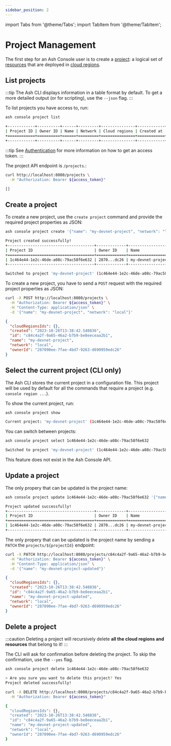 ```yaml
---
sidebar_position: 2
---
```


import Tabs from '@theme/Tabs';
import TabItem from '@theme/TabItem';

# Project Management

The first step for an Ash Console user is to create a [project](/docs/console/glossary#project): a logical set of [resources](/docs/console/glossary#resource) that are deployed in [cloud regions](/docs/console/glossary#cloud-region).

## List projects

<Tabs groupId="ash-console-client">
  <TabItem value="ash-cli" label="Using the Ash CLI" default>

:::tip
The Ash CLI displays information in a table format by default. To get a more detailed output (or for scripting), use the `--json` flag.
:::

To list projects you have access to, run:

```bash title="Command"
ash console project list
```

```bash title="Output"
+------------+----------+------+---------+---------------+------------+
| Project ID | Owner ID | Name | Network | Cloud regions | Created at |
+============+==========+======+=========+===============+============+
+------------+----------+------+---------+---------------+------------+
```

  </TabItem>
  <TabItem value="ash-api" label="Using the Ash Console API">

:::tip
See [Authentication](/docs/console/tutorials/authentication?ash-console-auth-client=ash-api) for more information on how to get an access token.
:::

The project API endpoint is `/projects`.:

```bash title="Command"
curl http://localhost:8080/projects \
  -H "Authorization: Bearer ${access_token}"
```

```bash title="Output"
[]
```

  </TabItem>
</Tabs>

## Create a project

<Tabs groupId="ash-console-client">
  <TabItem value="ash-cli" label="Using the Ash CLI" default>

To create a new project, use the `create project` command and provide the required project properties as JSON:

```bash title="Command"
ash console project create '{"name": "my-devnet-project", "network": "local"}'
```

```bash title="Output"
Project created successfully!
+--------------------------------------+-------------+-------------------+---------+---------------+------------------+
| Project ID                           | Owner ID    | Name              | Network | Cloud regions | Created at       |
+======================================+=============+===================+=========+===============+==================+
| 1c464e44-1e2c-46de-a08c-79ac58f6e632 | 2870...dc26 | my-devnet-project | Local   |               | 2023-10-26T10:36 |
+--------------------------------------+-------------+-------------------+---------+---------------+------------------+

Switched to project 'my-devnet-project' (1c464e44-1e2c-46de-a08c-79ac58f6e632)!
```

  </TabItem>
  <TabItem value="ash-api" label="Using the Ash Console API">

To create a new project, you have to send a `POST` request with the required project properties as JSON:

```bash title="Command"
curl -X POST http://localhost:8080/projects \
  -H "Authorization: Bearer ${access_token}" \
  -H "Content-Type: application/json" \
  -d '{"name": "my-devnet-project", "network": "local"}'
```

```json title="Output"
{
  "cloudRegionsIds": {},
  "created": "2023-10-26T13:38:42.548836",
  "id": "c84c4a2f-9a65-46a2-b7b9-be8eeceaa2b1",
  "name": "my-devnet-project",
  "network": "local",
  "ownerId": "287090ee-7fae-4bd7-9263-d690959edc26"
}
```

  </TabItem>
</Tabs>

## Select the current project (CLI only)

<Tabs groupId="ash-console-client">
  <TabItem value="ash-cli" label="Using the Ash CLI" default>

The Ash CLI stores the current project in a configuration file. This project will be used by default for all the commands that require a project (e.g. `console region ...`).

To show the current project, run:

```bash title="Command"
ash console project show
```

```bash title="Output"
Current project: 'my-devnet-project' (1c464e44-1e2c-46de-a08c-79ac58f6e632)
```

You can switch between projects:

```bash title="Command"
ash console project select 1c464e44-1e2c-46de-a08c-79ac58f6e632
```

```bash title="Output"
Switched to project 'my-devnet-project' (1c464e44-1e2c-46de-a08c-79ac58f6e632)!
```

  </TabItem>
  <TabItem value="ash-api" label="Using the Ash Console API">

This feature does not exist in the Ash Console API.

  </TabItem>
</Tabs>

## Update a project

<Tabs groupId="ash-console-client">
  <TabItem value="ash-cli" label="Using the Ash CLI" default>

The only propery that can be updated is the project name:

```bash title="Command"
ash console project update 1c464e44-1e2c-46de-a08c-79ac58f6e632 '{"name": "my-devnet-project-updated"}'
```

```bash title="Output"
Project updated successfully!
+--------------------------------------+-------------+---------------------------+---------+---------------+------------------+
| Project ID                           | Owner ID    | Name                      | Network | Cloud regions | Created at       |
+======================================+=============+===========================+=========+===============+==================+
| 1c464e44-1e2c-46de-a08c-79ac58f6e632 | 2870...dc26 | my-devnet-project-updated | Local   |               | 2023-10-26T10:36 |
+--------------------------------------+-------------+---------------------------+---------+---------------+------------------+
```

  </TabItem>
  <TabItem value="ash-api" label="Using the Ash Console API">

The only propery that can be updated is the project name by sending a `PATCH` the `projects/${projectId}` endpoint:

```bash title="Command"
curl -X PATCH http://localhost:8080/projects/c84c4a2f-9a65-46a2-b7b9-be8eeceaa2b1 \
  -H "Authorization: Bearer ${access_token}" \
  -H "Content-Type: application/json" \
  -d '{"name": "my-devnet-project-updated"}'
```

```json title="Output"
{
  "cloudRegionsIds": {},
  "created": "2023-10-26T13:38:42.548836",
  "id": "c84c4a2f-9a65-46a2-b7b9-be8eeceaa2b1",
  "name": "my-devnet-project-updated",
  "network": "local",
  "ownerId": "287090ee-7fae-4bd7-9263-d690959edc26"
}
```

  </TabItem>
</Tabs>

## Delete a project

:::caution
Deleting a project will recursively delete **all the cloud regions and resources** that belong to it!
:::

<Tabs groupId="ash-console-client">
  <TabItem value="ash-cli" label="Using the Ash CLI" default>

The CLI will ask for confirmation before deleting the project. To skip the confirmation, use the `--yes` flag.

```bash title="Command"
ash console project delete 1c464e44-1e2c-46de-a08c-79ac58f6e632
```

```bash title="Output"
> Are you sure you want to delete this project? Yes
Project deleted successfully!
```

  </TabItem>
  <TabItem value="ash-api" label="Using the Ash Console API">

```bash title="Command"
curl -X DELETE http://localhost:8080/projects/c84c4a2f-9a65-46a2-b7b9-be8eeceaa2b1 \
  -H "Authorization: Bearer ${access_token}"
```

```bash title="Output"
{
  "cloudRegionsIds": {},
  "created": "2023-10-26T13:38:42.548836",
  "id": "c84c4a2f-9a65-46a2-b7b9-be8eeceaa2b1",
  "name": "my-devnet-project-updated",
  "network": "local",
  "ownerId": "287090ee-7fae-4bd7-9263-d690959edc26"
}
```

  </TabItem>
</Tabs>
